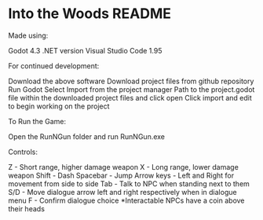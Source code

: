 # Into the Woods README

Made using:

Godot 4.3 .NET version
Visual Studio Code 1.95

For continued development:

Download the above software
Download project files from github repository
Run Godot
Select Import from the project manager
Path to the project.godot file within the downloaded project files and click open
Click import and edit to begin working on the project


To Run the Game:

Open the RunNGun folder and run RunNGun.exe

Controls:

Z - Short range, higher damage weapon
X - Long range, lower damage weapon
Shift - Dash
Spacebar - Jump
Arrow keys - Left and Right for movement from side to side
Tab - Talk to NPC when standing next to them
S/D - Move dialogue arrow left and right respectively when in dialogue menu
F - Confirm dialogue choice
*Interactable NPCs have a coin above their heads

